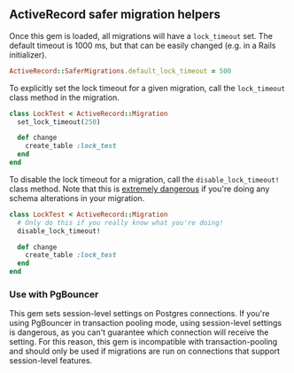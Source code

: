 ## ActiveRecord safer migration helpers

Once this gem is loaded, all migrations will have a `lock_timeout` set. The
default timeout is 1000 ms, but that can be easily changed (e.g. in a Rails
initializer).

```ruby
ActiveRecord::SaferMigrations.default_lock_timeout = 500
```

To explicitly set the lock timeout for a given migration, call the
`lock_timeout` class method in the migration.

```ruby
class LockTest < ActiveRecord::Migration
  set_lock_timeout(250)

  def change
    create_table :lock_test
  end
end
```

To disable the lock timeout for a migration, call the `disable_lock_timeout!`
class method. Note that this is [extremely dangerous][blog-post] if you're
doing any schema alterations in your migration.

```ruby
class LockTest < ActiveRecord::Migration
  # Only do this if you really know what you're doing!
  disable_lock_timeout!

  def change
    create_table :lock_test
  end
end
```

### Use with PgBouncer

This gem sets session-level settings on Postgres connections. If you're using
PgBouncer in transaction pooling mode, using session-level settings is
dangerous, as you can't guarantee which connection will receive the setting.
For this reason, this gem is incompatible with transaction-pooling and should
only be used if migrations are run on connections that support session-level
features.

[blog-post]: https://gocardless.com/blog/zero-downtime-postgres-migrations-the-hard-parts/
